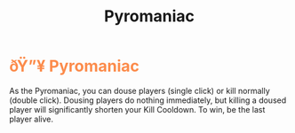 ﻿---
lang: en-US
title: Pyromaniac
prev: PlagueScientist
next: SerialKiller
---

# <font color="#fc8c4c">ðŸ”¥ <b>Pyromaniac</b></font> <Badge text="Killing" type="tip" vertical="middle"/>

As the Pyromaniac, you can douse players (single click) or kill normally (double click). Dousing players do nothing immediately, but killing a doused player will significantly shorten your Kill Cooldown. To win, be the last player alive.<br>
